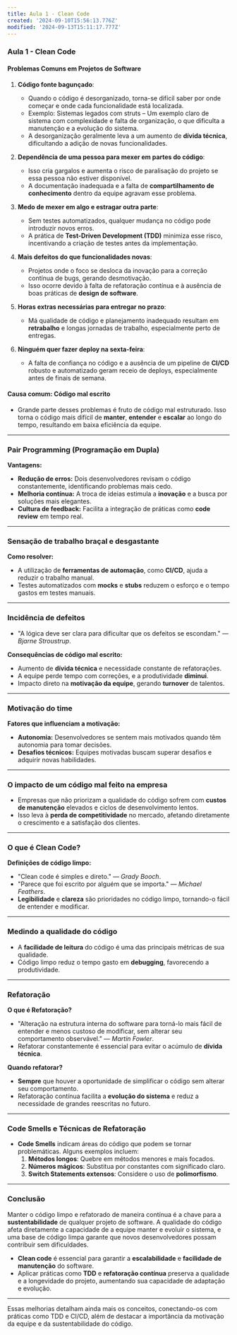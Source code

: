 ```yaml
---
title: Aula 1 - Clean Code
created: '2024-09-10T15:56:13.776Z'
modified: '2024-09-13T15:11:17.777Z'
---
```


### Aula 1 - Clean Code

#### Problemas Comuns em Projetos de Software

1. **Código fonte bagunçado**:
   - Quando o código é desorganizado, torna-se difícil saber por onde começar e onde cada funcionalidade está localizada.
   - Exemplo: Sistemas legados com struts – Um exemplo claro de sistema com complexidade e falta de organização, o que dificulta a manutenção e a evolução do sistema.
   - A desorganização geralmente leva a um aumento de **dívida técnica**, dificultando a adição de novas funcionalidades.

2. **Dependência de uma pessoa para mexer em partes do código**:
   - Isso cria gargalos e aumenta o risco de paralisação do projeto se essa pessoa não estiver disponível.
   - A documentação inadequada e a falta de **compartilhamento de conhecimento** dentro da equipe agravam esse problema.

3. **Medo de mexer em algo e estragar outra parte**:
   - Sem testes automatizados, qualquer mudança no código pode introduzir novos erros.
   - A prática de **Test-Driven Development (TDD)** minimiza esse risco, incentivando a criação de testes antes da implementação.

4. **Mais defeitos do que funcionalidades novas**:
   - Projetos onde o foco se desloca da inovação para a correção contínua de bugs, gerando desmotivação.
   - Isso ocorre devido à falta de refatoração contínua e à ausência de boas práticas de **design de software**.

5. **Horas extras necessárias para entregar no prazo**:
   - Má qualidade de código e planejamento inadequado resultam em **retrabalho** e longas jornadas de trabalho, especialmente perto de entregas.

6. **Ninguém quer fazer deploy na sexta-feira**:
   - A falta de confiança no código e a ausência de um pipeline de **CI/CD** robusto e automatizado geram receio de deploys, especialmente antes de finais de semana.

#### Causa comum: Código mal escrito
   - Grande parte desses problemas é fruto de código mal estruturado. Isso torna o código mais difícil de **manter**, **entender** e **escalar** ao longo do tempo, resultando em baixa eficiência da equipe.

---

### Pair Programming (Programação em Dupla)

**Vantagens:**
   - **Redução de erros:** Dois desenvolvedores revisam o código constantemente, identificando problemas mais cedo.
   - **Melhoria contínua:** A troca de ideias estimula a **inovação** e a busca por soluções mais elegantes.
   - **Cultura de feedback:** Facilita a integração de práticas como **code review** em tempo real.

---

### Sensação de trabalho braçal e desgastante

**Como resolver:**
   - A utilização de **ferramentas de automação**, como **CI/CD**, ajuda a reduzir o trabalho manual.
   - Testes automatizados com **mocks** e **stubs** reduzem o esforço e o tempo gastos em testes manuais.

---

### Incidência de defeitos

- "A lógica deve ser clara para dificultar que os defeitos se escondam." — *Bjarne Stroustrup*.

**Consequências de código mal escrito:**
   - Aumento de **dívida técnica** e necessidade constante de refatorações.
   - A equipe perde tempo com correções, e a produtividade **diminui**.
   - Impacto direto na **motivação da equipe**, gerando **turnover** de talentos.

---

### Motivação do time

**Fatores que influenciam a motivação:**
   - **Autonomia:** Desenvolvedores se sentem mais motivados quando têm autonomia para tomar decisões.
   - **Desafios técnicos:** Equipes motivadas buscam superar desafios e adquirir novas habilidades.

---

### O impacto de um código mal feito na empresa

- Empresas que não priorizam a qualidade do código sofrem com **custos de manutenção** elevados e ciclos de desenvolvimento lentos.
- Isso leva à **perda de competitividade** no mercado, afetando diretamente o crescimento e a satisfação dos clientes.

---

### O que é Clean Code?

**Definições de código limpo:**
- "Clean code é simples e direto." — *Grady Booch*.
- "Parece que foi escrito por alguém que se importa." — *Michael Feathers*.
- **Legibilidade** e **clareza** são prioridades no código limpo, tornando-o fácil de entender e modificar.

---

### Medindo a qualidade do código

- A **facilidade de leitura** do código é uma das principais métricas de sua qualidade.
- Código limpo reduz o tempo gasto em **debugging**, favorecendo a produtividade.

---

### Refatoração

**O que é Refatoração?**
- "Alteração na estrutura interna do software para torná-lo mais fácil de entender e menos custoso de modificar, sem alterar seu comportamento observável." — *Martin Fowler*.
- Refatorar constantemente é essencial para evitar o acúmulo de **dívida técnica**.

**Quando refatorar?**
- **Sempre** que houver a oportunidade de simplificar o código sem alterar seu comportamento.
- Refatoração contínua facilita a **evolução do sistema** e reduz a necessidade de grandes reescritas no futuro.

---

### Code Smells e Técnicas de Refatoração

- **Code Smells** indicam áreas do código que podem se tornar problemáticas. Alguns exemplos incluem:
   1. **Métodos longos**: Quebre em métodos menores e mais focados.
   2. **Números mágicos**: Substitua por constantes com significado claro.
   3. **Switch Statements extensos**: Considere o uso de **polimorfismo**.

---

### Conclusão

Manter o código limpo e refatorado de maneira contínua é a chave para a **sustentabilidade** de qualquer projeto de software. A qualidade do código afeta diretamente a capacidade de a equipe manter e evoluir o sistema, e uma base de código limpa garante que novos desenvolvedores possam contribuir sem dificuldades.

- **Clean code** é essencial para garantir a **escalabilidade** e **facilidade de manutenção** do software.
- Aplicar práticas como **TDD** e **refatoração contínua** preserva a qualidade e a longevidade do projeto, aumentando sua capacidade de adaptação e evolução.

--- 

Essas melhorias detalham ainda mais os conceitos, conectando-os com práticas como TDD e CI/CD, além de destacar a importância da motivação da equipe e da sustentabilidade do código.
